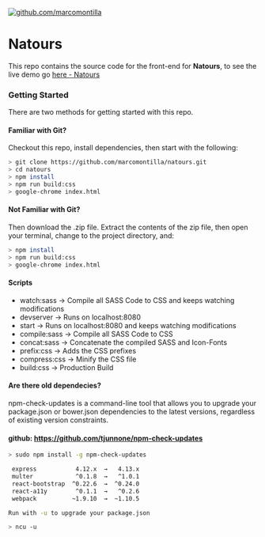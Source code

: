 [![github.com/marcomontilla](https://avatars2.githubusercontent.com/u/25273655?v=4&s=120)](https://github.com/marcomontilla/)

# Natours
This repo contains the source code for the front-end for **Natours**, to see the live demo go [here - Natours](https://marcomontilla.github.edu/natours/)


### Getting Started

There are two methods for getting started with this repo.

#### Familiar with Git?
Checkout this repo, install dependencies, then start with the following:

```sh
> git clone https://github.com/marcomontilla/natours.git
> cd natours
> npm install
> npm run build:css
> google-chrome index.html
```

#### Not Familiar with Git?
Then download the .zip file.  Extract the contents of the zip file, then open your terminal, change to the project directory, and:

```sh
> npm install
> npm run build:css
> google-chrome index.html
```

#### Scripts
* watch:sass -> Compile all SASS Code to CSS and keeps watching modifications
* devserver -> Runs on localhost:8080
* start -> Runs on localhost:8080 and keeps watching modifications
* compile:sass -> Compile all SASS Code to CSS
* concat:sass -> Concatenate the compiled SASS and Icon-Fonts
* prefix:css -> Adds the CSS prefixes
* compress:css -> Minify the CSS file
* build:css -> Production Build

#### Are there old dependecies?
npm-check-updates is a command-line tool that allows you to upgrade your package.json or bower.json dependencies to the latest versions, regardless of existing version constraints. 
#### github: https://github.com/tjunnone/npm-check-updates

```sh
> sudo npm install -g npm-check-updates

 express           4.12.x  →   4.13.x
 multer            ^0.1.8  →   ^1.0.1
 react-bootstrap  ^0.22.6  →  ^0.24.0
 react-a11y        ^0.1.1  →   ^0.2.6
 webpack          ~1.9.10  →  ~1.10.5

Run with -u to upgrade your package.json

> ncu -u
```
